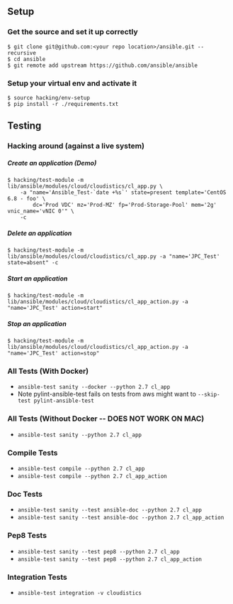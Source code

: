 ## Setup

### Get the source and set it up correctly
```shell
$ git clone git@github.com:<your repo location>/ansible.git --recursive
$ cd ansible
$ git remote add upstream https://github.com/ansible/ansible
```

### Setup your virtual env and activate it
```shell
$ source hacking/env-setup
$ pip install -r ./requirements.txt
```

## Testing

### Hacking around (against a live system)

##### Create an application (Demo)
```shell
$ hacking/test-module -m lib/ansible/modules/cloud/cloudistics/cl_app.py \
    -a "name='Ansible_Test-`date +%s`' state=present template='CentOS 6.8 - foo' \ 
        dc='Prod VDC' mz='Prod-MZ' fp='Prod-Storage-Pool' mem='2g' vnic_name='vNIC 0'" \
    -c
````

##### Delete an application
```shell
$ hacking/test-module -m lib/ansible/modules/cloud/cloudistics/cl_app.py -a "name='JPC_Test' state=absent" -c
````

##### Start an application
```shell
$ hacking/test-module -m lib/ansible/modules/cloud/cloudistics/cl_app_action.py -a "name='JPC_Test' action=start"
```

##### Stop an application
```shell
$ hacking/test-module -m lib/ansible/modules/cloud/cloudistics/cl_app_action.py -a "name='JPC_Test' action=stop"
```

### All Tests (With Docker)
* `ansible-test sanity --docker --python 2.7 cl_app`
* Note pylint-ansible-test fails on tests from aws might want to `--skip-test pylint-ansible-test`

### All Tests (Without Docker -- DOES NOT WORK ON MAC)
* `ansible-test sanity --python 2.7 cl_app`

### Compile Tests
* `ansible-test compile --python 2.7 cl_app`
* `ansible-test compile --python 2.7 cl_app_action`

### Doc Tests
* `ansible-test sanity --test ansible-doc --python 2.7 cl_app`
* `ansible-test sanity --test ansible-doc --python 2.7 cl_app_action`

### Pep8 Tests
* `ansible-test sanity --test pep8 --python 2.7 cl_app`
* `ansible-test sanity --test pep8 --python 2.7 cl_app_action`

### Integration Tests
* `ansible-test integration -v cloudistics`


